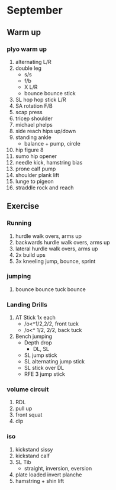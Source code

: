# September

## Warm up

### plyo warm up

1. alternating L/R
1. double leg
   - s/s
   - f/b
   - X L/R
   - bounce bounce stick
1. SL hop hop stick L/R
1. SA rotation F/B
1. scap press
1. tricep shoulder
1. michael phelps
1. side reach hips up/down
1. standing ankle
   - balance + pump, circle
1. hip figure 8
1. sumo hip opener
1. needle kick, hamstring bias
1. prone calf pump
1. shoulder plank lift
1. lunge to pigeon
1. straddle rock and reach

## Exercise

### Running

1. hurdle walk overs, arms up
1. backwards hurdle walk overs, arms up
1. lateral hurdle walk overs, arms up
1. 2x build ups
1. 3x kneeling jump, bounce, sprint

### jumping

1. bounce bounce tuck bounce

### Landing Drills

1. AT Stick 1x each
   - /o<^1/2,2/2, front tuck
   - /o<^ 1/2, 2/2, back tuck
1. Bench jumping
   - Depth drop
     - DL, SL
   - SL jump stick
   - SL alternating jump stick
   - SL stick over DL
   - RFE 3 jump stick

### volume circuit

1. RDL
1. pull up
1. front squat
1. dip

### iso

1. kickstand sissy
1. kickstand calf
1. SL Tib
   - straight, inversion, eversion
1. plate loaded invert planche
1. hamstring + shin lift
